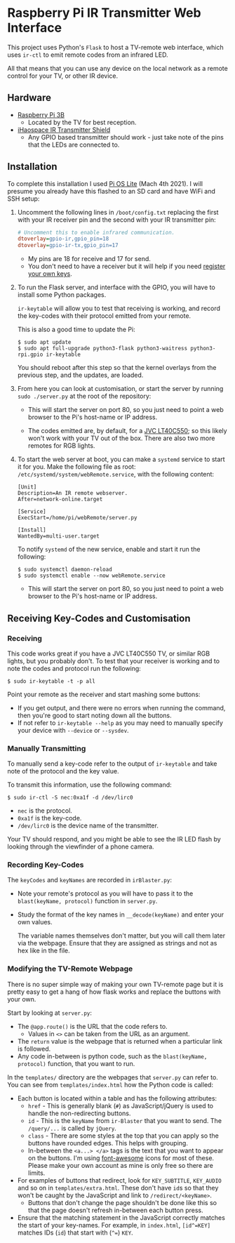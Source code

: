 # Raspberry Pi IR Transmitter Web Interface
This project uses Python's `Flask` to host a TV-remote web interface, which uses `ir-ctl` to emit remote codes from an infrared LED.

All that means that you can use any device on the local network as a remote control for your TV, or other IR device. 

## Hardware

* [Raspberry Pi 3B](https://www.raspberrypi.org/products/raspberry-pi-3-model-b/)
	* Located by the TV for best reception.
* [iHaospace IR Transmitter Shield](https://www.amazon.co.uk/dp/B089RD8138)
	* Any GPIO based transmitter should work - just take note of the pins that the LEDs are connected to.

## Installation
To complete this installation I used [Pi OS Lite](https://downloads.raspberrypi.org/raspios_lite_armhf/images/raspios_lite_armhf-2021-03-25/2021-03-04-raspios-buster-armhf-lite.zip) (Mach 4th 2021). I will presume you already have this flashed to an SD card and have WiFi and SSH setup:

1. Uncomment the following lines in `/boot/config.txt` replacing the first with your IR receiver pin and the second with your IR transmitter pin:

	```ini
	# Uncomment this to enable infrared communication.
	dtoverlay=gpio-ir,gpio_pin=18
	dtoverlay=gpio-ir-tx,gpio_pin=17
	```
	
	* My pins are 18 for receive and 17 for send. 
	* You don't need to have a receiver but it will help if you need [register your own keys](#receiving-key-codes-and-customisation).

1. To run the Flask server, and interface with the GPIO, you will have to install some Python packages.

	`ir-keytable` will allow you to test that receiving is working, and record the key-codes with their protocol emitted from your remote.

	This is also a good time to update the Pi:

	```shell
	$ sudo apt update
	$ sudo apt full-upgrade python3-flask python3-waitress python3-rpi.gpio ir-keytable
	```
	
	You should reboot after this step so that the kernel overlays from the previous step, and the updates, are loaded.
	
1. From here you can look at customisation, or start the server by running `sudo ./server.py` at the root of the repository:

	* This will start the server on port 80, so you just need to point a web browser to the Pi's host-name or IP address.
	
	* The codes emitted are, by default, for a [JVC LT40C550](https://business.currys.co.uk/catalogue/tv-entertainment/tvs/32-42-inch-tvs/jvc-lt-40c550-40-led-tv/B127240B); so this likely won't work with your TV out of the box. There are also two more remotes for RGB lights.
	
1. To start the web server at boot, you can make a `systemd` service to start it for you. Make the following file as root: `/etc/systemd/system/webRemote.service`, with the following content:

	```
	[Unit]
	Description=An IR remote webserver.
	After=network-online.target

	[Service]
	ExecStart=/home/pi/webRemote/server.py

	[Install]
	WantedBy=multi-user.target
	```
	
	To notify `systemd` of the new service, enable and start it run the following:
	
	```shell
	$ sudo systemctl daemon-reload
	$ sudo systemctl enable --now webRemote.service
	```
	
	* This will start the server on port 80, so you just need to point a web browser to the Pi's host-name or IP address.


## Receiving Key-Codes and Customisation
### Receiving
This code works great if you have a JVC LT40C550 TV, or similar RGB lights, but you probably don't. To test that your receiver is working and to note the codes and protocol run the following:

```shell
$ sudo ir-keytable -t -p all
```

Point your remote as the receiver and start mashing some buttons:

* If you get output, and there were no errors when running the command, then you're good to start noting down all the buttons.
* If not refer to `ir-keytable --help` as you may need to manually specify your device with `--device` or `--sysdev`.

### Manually Transmitting
To manually send a key-code refer to the output of `ir-keytable` and take note of the protocol and the key value.

To transmit this information, use the following command:

```shell
$ sudo ir-ctl -S nec:0xa1f -d /dev/lirc0
```

* `nec` is the protocol.
* `0xa1f` is the key-code.
* `/dev/lirc0` is the device name of the transmitter.

Your TV should respond, and you might be able to see the IR LED flash by looking through the viewfinder of a phone camera.

### Recording Key-Codes
The `keyCodes` and `keyNames` are recorded in `irBlaster.py`:

* Note your remote's protocol as you will have to pass it to the `blast(keyName, protocol)` function in `server.py`.
* Study the format of the key names in `__decode(keyName)` and enter your own values.
	
	The variable names themselves don't matter, but you will call them later via the webpage. Ensure that they are assigned as strings and not as hex like in the file.
	
### Modifying the TV-Remote Webpage
There is no super simple way of making your own TV-remote page but it is pretty easy to get a hang of how flask works and replace the buttons with your own.

Start by looking at `server.py`:

* The `@app.route()` is the URL that the code refers to.
	* Values in `<>` can be taken from the URL as an argument.
* The `return` value is the webpage that is returned when a particular link is followed.
* Any code in-between is python code, such as the `blast(keyName, protocol)` function, that you want to run.

In the `templates/` directory are the webpages that `server.py` can refer to. You can see from `templates/index.html` how the Python code is called:

* Each button is located within a table and has the following attributes:
	* `href` - This is generally blank (`#`) as JavaScript/jQuery is used to handle the non-redirecting buttons.
	* `id` - This is the `keyName` from `ir-Blaster` that you want to send. The `/query/...` is called by `jQuery`.
	* `class` - There are some styles at the top that you can apply so the buttons have rounded edges. This helps with grouping.
	* In-between the `<a...> </a>` tags is the text that you want to appear on the buttons. I'm using [font-awesome](https://fontawesome.com/) icons for most of these. Please make your own account as mine is only free so there are limits.
* For examples of buttons that redirect, look for `KEY_SUBTITLE`, `KEY_AUDIO` and so on in `templates/extra.html`. These don't have `id`s so that they won't be caught by the JavaScript and link to `/redirect/<keyName>`.
	* Buttons that don't change the page shouldn't be done like this so that the page doesn't refresh in-between each button press.
* Ensure that the matching statement in the JavaScript correctly matches the start of your key-names. For example, in `index.html`, `[id^=KEY]` matches IDs (`id`) that start with (`^=`) `KEY`.
